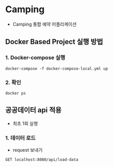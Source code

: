 # Camping
- Camping 통합 예약 어플리케이션


## Docker Based Project 실행 방법
### 1. Docker-compose 실행
```
docker-compose -f docker-compose-local.yml up
```
### 2. 확인
```
docker ps
```

## 공공데이터 api 적용
- 최초 1회 실행
### 1. 데이터 로드
- request 보내기
```
GET localhost:8080/api/load-data
```